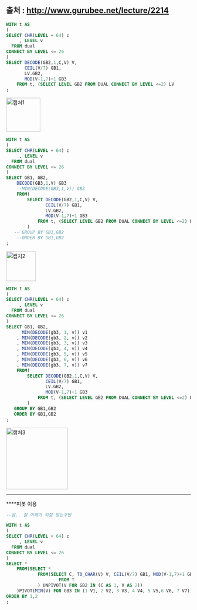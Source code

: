 출처 : http://www.gurubee.net/lecture/2214
----


```SQL
WITH t AS
(
SELECT CHR(LEVEL + 64) c
     , LEVEL v
  FROM dual
CONNECT BY LEVEL <= 26
)
SELECT DECODE(GB2,1,C,V) V, 
       CEIL(V/7) GB1,
       LV.GB2,
       MOD(V-1,7)+1 GB3
    FROM t, (SELECT LEVEL GB2 FROM DUAL CONNECT BY LEVEL <=2) LV
;
```
<img width="93" alt="캡처1" src="https://user-images.githubusercontent.com/34879309/85366819-0ea05600-b563-11ea-8fea-2724b641a448.PNG">

```SQL
WITH t AS
(
SELECT CHR(LEVEL + 64) c
     , LEVEL v
  FROM dual
CONNECT BY LEVEL <= 26
)
SELECT GB1, GB2,
    DECODE(GB3,1,V) GB3
    --MIN(DECODE(GB3,1,V)) GB3
    FROM(
        SELECT DECODE(GB2,1,C,V) V, 
               CEIL(V/7) GB1,
               LV.GB2,
               MOD(V-1,7)+1 GB3
            FROM t, (SELECT LEVEL GB2 FROM DUAL CONNECT BY LEVEL <=2) LV
        )
   -- GROUP BY GB1,GB2
    --ORDER BY GB1,GB2
;
```
<img width="81" alt="캡처2" src="https://user-images.githubusercontent.com/34879309/85366824-0fd18300-b563-11ea-9ef9-2ed2a0455d4f.PNG">

```SQL
WITH t AS
(
SELECT CHR(LEVEL + 64) c
     , LEVEL v
  FROM dual
CONNECT BY LEVEL <= 26
)
SELECT GB1, GB2,
      MIN(DECODE(gb3, 1, v)) v1
    , MIN(DECODE(gb3, 2, v)) v2
    , MIN(DECODE(gb3, 3, v)) v3
    , MIN(DECODE(gb3, 4, v)) v4
    , MIN(DECODE(gb3, 5, v)) v5
    , MIN(DECODE(gb3, 6, v)) v6
    , MIN(DECODE(gb3, 7, v)) v7
    FROM(
        SELECT DECODE(GB2,1,C,V) V, 
               CEIL(V/7) GB1,
               LV.GB2,
               MOD(V-1,7)+1 GB3
            FROM t, (SELECT LEVEL GB2 FROM DUAL CONNECT BY LEVEL <=2) LV
        )
   GROUP BY GB1,GB2
   ORDER BY GB1,GB2
;
```
<img width="168" alt="캡처3" src="https://user-images.githubusercontent.com/34879309/85366828-106a1980-b563-11ea-9586-16904aba291b.PNG">


----
****피봇 이용

```SQL
--음.. 잘 이해가 되질 않는구만 

WITH t AS
(
SELECT CHR(LEVEL + 64) c
     , LEVEL v
  FROM dual
CONNECT BY LEVEL <= 26
)
SELECT *
    FROM(SELECT *
            FROM(SELECT C, TO_CHAR(V) V, CEIL(V/7) GB1, MOD(V-1,7)+1 GB3
                    FROM T
            ) UNPIVOT(V FOR GB2 IN (C AS 1, V AS 2))
    )PIVOT(MIN(V) FOR GB3 IN (1 V1, 2 V2, 3 V3, 4 V4, 5 V5,6 V6, 7 V7))
ORDER BY 1,2
;
```
